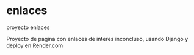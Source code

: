 # enlaces
proyecto enlaces

Proyecto de pagina con enlaces de interes inconcluso, usando Django y deploy en Render.com 
